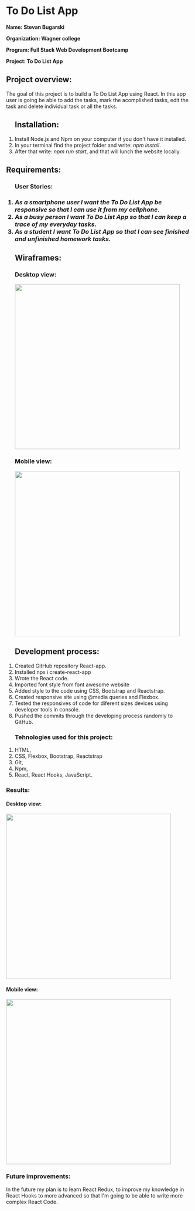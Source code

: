 <h1>To Do List App</h1>
<p><b>Name: Stevan Bugarski</b><p>
<p><b>Organization: Wagner college</b><p>
<p><b>Program: Full Stack Web Development Bootcamp</b><p>
<p><b>Project: To Do List App</b><p>
<h2>Project overview:</h2>
<p> The goal of this project is to build a To Do List App using React. In this app user is going  be able to add the tasks, mark the acomplished tasks, edit the task and delete individual task or all the tasks. </p>
<ol><h2>Installation:</h2>
  <li>Install Node.js and Npm on your computer if you don't have it installed.</li>
	<li>In your terminal find the project folder and write: <em>npm install</em>.</li>
	<li>After that write: <em>npm run start</em>, and that will lunch the website locally.</li>
	</ol>

<h2>Requirements:</h2>
<ol><h3>User Stories:<h3>
	<li><em>As a smartphone user I want the To Do List App
	be responsive  so that I can use it from my cellphone.</em></li>
	<li><em>As a busy person I want To Do List App so that I can keep a trace of my everyday tasks.</em></li>
  <li><em>As a student I want To Do List App so that I can see finished and unfinished homework tasks.</em></li>
	<h2>Wiraframes:</h2>
	<h3>Desktop view:</h3>
	<img src="img/Screenshot(146).png" width="450px">
	<h3>Mobile view:</h3>
	<img src="img/Screenshot(143).png" height="450px">
	</ol>
	
	
<ol><h2>Development process: </h2>
	<li>Created GitHub repository React-app.</li>
	<li>Installed npx i create-react-app</li>
	<li>Wrote the React code.</li>
	<li>Imported font style from font awesome website</li>
	<li>Added style to the code using CSS, Bootstrap and Reactstrap.</li>
	<li>Created responsive site using @media queries and Flexbox.</li>
	<li>Tested the responsives of code for diferent sizes devices using developer tools in console.</li>
	<li>Pushed the commits through the developing process randomly to  GitHub.</li>
	</ol>
<ol><h3>Tehnologies used for this project:</h3>
	<li>HTML,</li>
	<li>CSS, Flexbox, Bootstrap, Reactstrap</li>
	<li>Git,</li>
	<li>Npm,</li>
	<li>React, React Hooks, JavaScript.</li>
	</ol>
<h3>Results:</h3>
<h4>Desktop view:</h4>
<img src="img/Screenshot(140).png" width="450px">
<h4>Mobile view:</h4>
<img src="img/Screenshot(141).png" height="450px">
<h3>Future improvements:</h3>
<p> In the future my plan is to learn React Redux, to improve my knowledge in React Hooks to more advanced so that I'm going to be able to write more complex React Code.</p>

